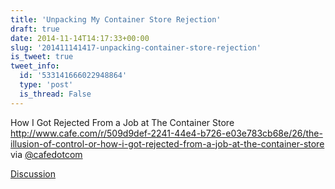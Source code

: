 ```yaml
---
title: 'Unpacking My Container Store Rejection'
draft: true
date: 2014-11-14T14:17:33+00:00
slug: '201411141417-unpacking-container-store-rejection'
is_tweet: true
tweet_info:
  id: '533141666022948864'
  type: 'post'
  is_thread: False
---
```




How I Got Rejected From a Job at The Container Store <http://www.cafe.com/r/509d9def-2241-44e4-b726-e03e783cb68e/26/the-illusion-of-control-or-how-i-got-rejected-from-a-job-at-the-container-store> via [@cafedotcom](https://x.com/cafedotcom)

[Discussion](https://x.com/sytelus/status/533141666022948864)
